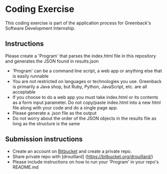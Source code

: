 # Coding Exercise

This coding exercise is part of the application process for Greenback's Software Development Internship.

## Instructions

Please create a 'Program' that parses the index.html file in this repository and generates the JSON found in results.json

* 'Program' can be a command line script, a web app or anything else that is easily runnable
* You are not restricted on languages or technologies you use. Greenback is primarily a Java shop, but Ruby, Python, JavaScript, etc. are all acceptable
* If you choose to do a web app you must take index.html or its contents as a form input parameter. Do not copy/paste index.html into a new html file along with your code and do a single page app.
* Please generate a .json file as the output
* Do not worry about the order of the JSON objects in the results file as long as the structure is the same

## Submission instructions
* Create an account on [Bitbucket](https://bitbucket.org/) and create a private repo.
* Share private repo with [drouillard] (https://bitbucket.org/drouillard/)
* Please include instructions on how to run your 'Program' in your repo's README.md
